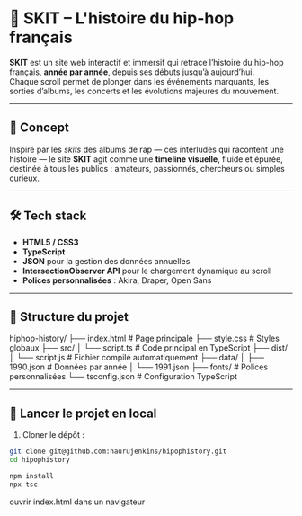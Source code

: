 # 🎤 SKIT – L'histoire du hip-hop français

**SKIT** est un site web interactif et immersif qui retrace l’histoire du hip-hop français, **année par année**, depuis ses débuts jusqu’à aujourd’hui.  
Chaque scroll permet de plonger dans les événements marquants, les sorties d’albums, les concerts et les évolutions majeures du mouvement.

---

## 🧠 Concept

Inspiré par les *skits* des albums de rap — ces interludes qui racontent une histoire — le site **SKIT** agit comme une **timeline visuelle**, fluide et épurée, destinée à tous les publics : amateurs, passionnés, chercheurs ou simples curieux.

---

## 🛠️ Tech stack

- **HTML5 / CSS3**
- **TypeScript**
- **JSON** pour la gestion des données annuelles
- **IntersectionObserver API** pour le chargement dynamique au scroll
- **Polices personnalisées** : Akira, Draper, Open Sans

---

## 📁 Structure du projet

hiphop-history/
├── index.html # Page principale
├── style.css # Styles globaux
├── src/
│ └── script.ts # Code principal en TypeScript
├── dist/
│ └── script.js # Fichier compilé automatiquement
├── data/
│ ├── 1990.json # Données par année
│ └── 1991.json
├── fonts/ # Polices personnalisées
└── tsconfig.json # Configuration TypeScript


---

## 🚀 Lancer le projet en local

1. Cloner le dépôt :
```bash
git clone git@github.com:haurujenkins/hipophistory.git
cd hipophistory

npm install
npx tsc
```
ouvrir index.html dans un navigateur